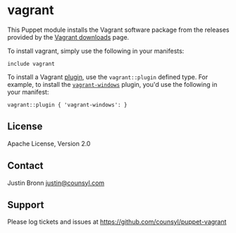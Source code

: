 vagrant
=======

This Puppet module installs the Vagrant software package from the releases
provided by the [Vagrant downloads](http://downloads.vagrantup.com/) page.

To install vagrant, simply use the following in your manifests:

```puppet
include vagrant
```

To install a Vagrant [plugin](http://docs.vagrantup.com/v2/plugins/index.html),
use the `vagrant::plugin` defined type.  For example, to install the
[`vagrant-windows`](https://github.com/WinRb/vagrant-windows) plugin, you'd
use the following in your manifest:

```puppet
vagrant::plugin { 'vagrant-windows': }
```

License
-------

Apache License, Version 2.0

Contact
-------

Justin Bronn <justin@counsyl.com>

Support
-------

Please log tickets and issues at https://github.com/counsyl/puppet-vagrant
